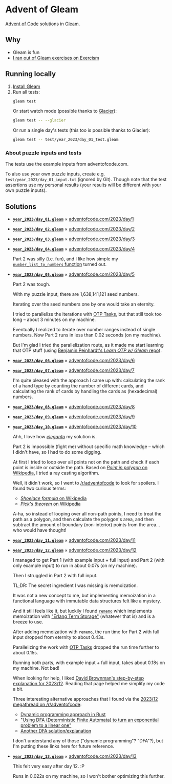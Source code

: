 # Advent of Gleam

[Advent of Code](https://adventofcode.com/) solutions in [Gleam](https://gleam.run/).

## Why

- Gleam is fun
- [I ran out of Gleam exercises on Exercism](https://exercism.org/profiles/mtsknn/solutions?track_slug=gleam)

## Running locally

1. [Install Gleam](https://gleam.run/getting-started/installing/)
2. Run all tests:
   ```sh
   gleam test
   ```
   Or start watch mode
   (possible thanks to [Glacier](https://github.com/inoas/glacier)):
   ```sh
   gleam test -- --glacier
   ```
   Or run a single day's tests
   (this too is possible thanks to Glacier):
   ```sh
   gleam test -- test/year_2023/day_01_test.gleam
   ```

### About puzzle inputs and tests

The tests use the example inputs from adventofcode.com.

To also use your own puzzle inputs,
create e.g. `test/year_2023/day_01_input.txt` (ignored by Git).
Though note that the test assertions use my personal results
(your results will be different with your own puzzle inputs).

## Solutions

- [**`year_2023/day_01.gleam`**](./src/year_2023/day_01.gleam) × [adventofcode.com/2023/day/1](https://adventofcode.com/2023/day/1)
- [**`year_2023/day_02.gleam`**](./src/year_2023/day_02.gleam) × [adventofcode.com/2023/day/2](https://adventofcode.com/2023/day/2)
- [**`year_2023/day_03.gleam`**](./src/year_2023/day_03.gleam) × [adventofcode.com/2023/day/3](https://adventofcode.com/2023/day/3)
- [**`year_2023/day_04.gleam`**](./src/year_2023/day_04.gleam) × [adventofcode.com/2023/day/4](https://adventofcode.com/2023/day/4)

  Part 2 was silly (i.e. fun),
  and I like how simple my
  [`number_list_to_numbers` function](https://github.com/mtsknn/advent-of-gleam/blob/b283e0c8386fc3794dc8744ec890b38e49bc0acd/src/year_2023/day_04.gleam#L60-L64)
  turned out.

- [**`year_2023/day_05.gleam`**](./src/year_2023/day_05.gleam) × [adventofcode.com/2023/day/5](https://adventofcode.com/2023/day/5)

  Part 2 was tough.

  With my puzzle input,
  there are 1,638,141,121 seed numbers.

  Iterating over the seed numbers one by one would take an eternity.

  I tried to parallelize the iterations with [OTP Tasks](https://hexdocs.pm/gleam_otp/gleam/otp/task.html),
  but that still took too long –
  about 3 minutes on my machine.

  Eventually I realized to iterate over number ranges instead of single numbers.
  Now Part 2 runs in less than 0.02 seconds (on my machine).

  But I'm glad I tried the parallelization route,
  as it made me start learning that OTP stuff
  (using [Benjamin Peinhardt's _Learn OTP w/ Gleam_ repo](https://github.com/bcpeinhardt/learn_otp_with_gleam)).

- [**`year_2023/day_06.gleam`**](./src/year_2023/day_06.gleam) × [adventofcode.com/2023/day/6](https://adventofcode.com/2023/day/6)
- [**`year_2023/day_07.gleam`**](./src/year_2023/day_07.gleam) × [adventofcode.com/2023/day/7](https://adventofcode.com/2023/day/7)

  I'm quite pleased with the approach I came up with:
  calculating the rank of a hand type by counting the number of different cards,
  and calculating the rank of cards by handling the cards as (hexadecimal) numbers.

- [**`year_2023/day_08.gleam`**](./src/year_2023/day_08.gleam) × [adventofcode.com/2023/day/8](https://adventofcode.com/2023/day/8)
- [**`year_2023/day_09.gleam`**](./src/year_2023/day_09.gleam) × [adventofcode.com/2023/day/9](https://adventofcode.com/2023/day/9)
- [**`year_2023/day_10.gleam`**](./src/year_2023/day_10.gleam) × [adventofcode.com/2023/day/10](https://adventofcode.com/2023/day/10)

  Ahh, I love how [_eleganto_](https://www.youtube.com/watch?v=Ywr5E_q8hiM) my solution is.

  Part 2 is impossible (fight me) without specific math knowledge –
  which I didn't have,
  so I had to do some digging.

  At first I tried to loop over all points not on the path
  and check if each point is inside or outside the path.
  Based on [_Point in polygon_ on Wikipedia](https://en.wikipedia.org/wiki/Point_in_polygon),
  I tried a ray casting algorithm.

  Well, it didn't work,
  so I went to [/r/adventofcode](https://old.reddit.com/r/adventofcode/) to look for spoilers.
  I found two curious terms:

  - [_Shoelace formula_ on Wikipedia](https://en.wikipedia.org/wiki/Shoelace_formula)
  - [_Pick's theorem_ on Wikipedia](https://en.wikipedia.org/wiki/Pick%27s_theorem)

  A-ha, so instead of looping over all non-path points,
  I need to treat the path as a polygon,
  and then calculate the polygon's area,
  and then subtract the amount of boundary (non-interior) points from the area...
  who would have thought!

- [**`year_2023/day_11.gleam`**](./src/year_2023/day_11.gleam) × [adventofcode.com/2023/day/11](https://adventofcode.com/2023/day/11)
- [**`year_2023/day_12.gleam`**](./src/year_2023/day_12.gleam) × [adventofcode.com/2023/day/12](https://adventofcode.com/2023/day/12)

  I managed to get Part 1 (with example input + full input) and Part 2 (with only example input)
  to run in about 0.07s (on my machine).

  Then I struggled in Part 2 with full input.

  TL;DR: The secret ingredient I was missing is memoization.

  It was not a new concept to me,
  but implementing memoization in a functional language with immutable data structures
  felt like a mystery.

  And it still feels like it,
  but luckily I found [`rememo`](https://hexdocs.pm/rememo/)
  which implements memoization with ["Erlang Term Storage"](https://www.erlang.org/doc/apps/stdlib/ets.html) (whatever that is)
  and is a breeze to use.

  After adding memoization with `rememo`,
  the run time for Part 2 with full input
  dropped from eternity to about 0.43s.

  Parallelizing the work with [OTP Tasks](https://hexdocs.pm/gleam_otp/gleam/otp/task.html)
  dropped the run time further to about 0.15s.

  Running both parts, with example input + full input,
  takes about 0.18s on my machine.
  Not bad!

  When looking for help,
  I liked [David Brownman's step-by-step explanation for 2023/12](https://advent-of-code.xavd.id/writeups/2023/day/12/).
  Reading that page helped me simplify my code a bit.

  Three interesting alternative approaches that I found
  via the [2023/12 megathread on /r/adventofcode](https://old.reddit.com/r/adventofcode/comments/18ge41g/2023_day_12_solutions/):

  - [Dynamic programming approach in Rust](https://github.com/maneatingape/advent-of-code-rust/blob/main/src/year2023/day12.rs)
  - ["Using DFA (Deterministic Finite Automata) to turn an exponential problem to a linear one"](https://alexoxorn.github.io/posts/aoc-day12-regular_languages/)
  - [Another DFA solution/explanation](https://github.com/clrfl/AdventOfCode2023/blob/master/12/explanation.ipynb)

  I don't understand any of those ("dynamic programming"? "DFA"?),
  but I'm putting these links here for future reference.

- [**`year_2023/day_13.gleam`**](./src/year_2023/day_13.gleam) × [adventofcode.com/2023/day/13](https://adventofcode.com/2023/day/13)

  This felt very easy after day 12. :P

  Runs in 0.022s on my machine,
  so I won't bother optimizing this further.
